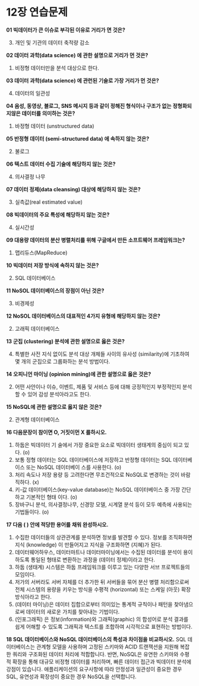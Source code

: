 # 12장 연습문제

**01 빅데이터가 큰 이슈로 부각된 이유로 거리가 면 것은?**

3. 개인 및 기관의 데이터 축적량 감소

**02 데이터 과학(data science) 에 관한 설명으로 거리가 먼 것은?**

1. 비정형 데이터만을 분석 대상으로 한다.


**03 데이터 과학(data science) 에 관런된 기술로 가장 거리가 먼 것은?**


4. 데이터의 일관성

**04 음성, 동영상, 블로그, SNS 메시지 등과 같이 정해진 형식이나 구조가 없는 정형화되지않은 데이터를 의미하는 것은?**

1. 바정형 데이터 (unstructured data)


**05 반정형 데이터 (semi-structured data) 에 속하지 않는 것은?**

2. 불로그

**06 텍스트 데이터 수집 기술에 해당하지 않는 것은?**

4. 의사결정 나무

**07 데이터 정제(data cleansing) 대상에 해당하지 않는 것은?**

3. 실측값(real estimated value)

**08 빅데이터의 주요 특성에 해당하지 않는 것은?**

4. 실시간성

**09 대용량 데이터의 분산 병렬처리를 위해 구글에서 만든 소프트웨어 프레임워크는?**

1. 맵리듀스(MapReduce)

**10 빅데이터 저장 방식에 속하지 않는 것은?**

2. SQL 데이터베이스

**11 NoSOL 데이터베이스의 장점이 아닌 것은?**

3. 비경제성

**12 NoSOL 데이터베이스의 대표적인 4가지 유형에 해당하지 않는 것은?**

2. 고래픽 데이터베이스

**13 군집 (clustering) 분석에 관한 설명으로 옳은 것은?**

4. 특별한 사전 지식 없이도 분석 대상 개체들 사이의 유사성 (similarity)에 기초하여 몇 개의 군집으로 그룹화하는 분석 방법이다.

**14 오피니언 마이닝 (opinion mining)에 관한 설명으로 옳은 것은?**

2. 어떤 사안이나 이슈, 이벤트, 제품 및 서비스 등에 대해 긍정적인지 부정적인지 분석할 수 있어 감성 분석아라고도 한다.

**15 NoSQL에 관한 설명으로 옳지 않은 것은?**

2. 관계형 데이터베이스

**16 다음문장이 참이면 O, 거짓이먼 X 를하시오.**

1. 하둡은 빅데이터 기 술에서 가장 중요한 요소로 빅데이터 생태계의 중심이 되고 있다. (o)
2. 보통 정형 데이터는 SQL 데이터베이스에 저장하고 반정형 데이터는 SQL 데이터베이스 또는 NoSQL 데이터베이 스를 사용한다. (o)
3. 처리 속도나 저장 용량 등 고려한다면 무조건적으로 NoSQL로 변경하는 것이 바람직하다. (x)
4. 키-값 데이터베이스(key-value database)는 NoSQL 데이터베이스 중 가장 간단하고 기본적인 형태 이다. (o)
5. 장바구니 분석, 의사결정나무, 신경망 모델, 시계열 분석 등이 모두 예측에 사용되는 기법들이다. (o)

**17 다음 ( ) 안에 적당한 용어를 채워 완성하시오.**

1. 수집한 데이터들의 상관관계를 분석하면 정보를 발견할 수 있다. 정보를 조직화하면 지식 (knowledge) 이 만들어지고 지식을 구조화하면 (지혜)가 된다.
2. 데이터웨어하우스, 데이터마트나 데이터마이닝에서는 수집된 데이터를 분석이 용이하도록 통일된 형태로 변환하는 과정을 (데이터 정제)이라고 한다.
3. 하둡 (생태계) 시스템은 하둡 프레임워크를 이루고 있는 다양한 서브 프로젝트들의 모임이다.
4. 저가의 서버라도 서버 자체를 더 추가한 뒤 서버들을 묶어 분산 병렬 처리함으로써 전체 시스템의 용량을 키우는 방식을 수평적 (horizontal) 또는 스케일 (아웃) 확장 방식아라고 한다.
5. (데이터 마이닝)은 데이터 집합으로부터 의미있는 통계적 규칙이나 패턴을 찾아냄으로써 데이터의 새로운 가치를 찾아내는 기법이다.
6. (인포그래픽) 은 정보(information)와 그래픽(graphic) 의 합성어로 분석 결과를 쉽게 어해할 수 있도록 그래픽과 텍스트를 조합하여 시각적으로 표현하는 방법이다.

**18 SQL 데이터베이스와 NoSQL 데이터베이스의 특성과 차이점을 비교하시오.**
SQL 데이터베이스는 관계형 모델을 사용하며 고정된 스키마와 ACID 트랜잭션을 지원해 복잡한 쿼리와 구조화된 데이터 처리에 적합합니다.
반면, NoSQL은 유연한 스키마와 수평적 확장을 통해 대규모 비정형 데이터를 처리하며, 빠른 데이터 접근과 빅데이터 분석에 강점이 있습니다.
애플리케이션의 요구사항에 따라 안정성과 일관성이 중요한 경우 SQL, 유연성과 확장성이 중요한 경우 NoSQL을 선택합니다.
